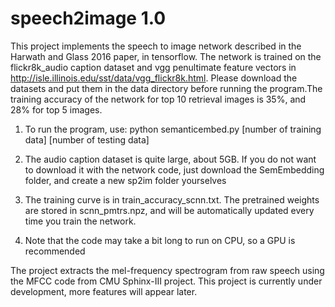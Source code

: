 # speech2image 1.0
This project implements the speech to image network described in the Harwath and Glass 2016 paper, in tensorflow. The network is trained on the flickr8k_audio caption dataset and vgg penultimate feature vectors in http://isle.illinois.edu/sst/data/vgg_flickr8k.html. Please download the datasets and put them in the data directory before running the program.The training accuracy of the network for top 10 retrieval images is 35%, and 28% for top 5 images.

1. To run the program, use: 
      python semanticembed.py [number of training data] [number of testing data]
      
2. The audio caption dataset is quite large, about 5GB. If you do not want to download it with the network code, just download the SemEmbedding folder, and create a new sp2im folder yourselves

3. The training curve is in train_accuracy_scnn.txt. The pretrained weights are stored in scnn_pmtrs.npz, and will be automatically updated every time you train the network. 

4. Note that the code may take a bit long to run on CPU, so a GPU is recommended

The project extracts the mel-frequency spectrogram from raw speech using the MFCC code from CMU Sphinx-III project. This project is currently under development, more features will appear later.
